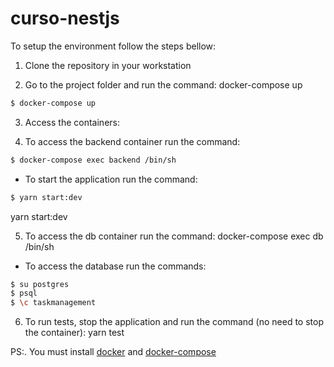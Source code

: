 # curso-nestjs

To setup the environment follow the steps bellow:

1) Clone the repository in your workstation

2) Go to the project folder and run the command: docker-compose up
```sh
$ docker-compose up
```
3) Access the containers:

4) To access the backend container run the command: 
```sh
$ docker-compose exec backend /bin/sh
```

- To start the application run the command: 
```sh
$ yarn start:dev
```
yarn start:dev

5) To access the db container run the command: docker-compose exec db /bin/sh

- To access the database run the commands:

```sh
$ su postgres
$ psql
$ \c taskmanagement
```

6) To run tests, stop the application and run the command (no need to stop the container): yarn test 


PS:. You must install [docker](https://www.digitalocean.com/community/tutorials/como-instalar-e-usar-o-docker-no-ubuntu-18-04-pt)  and [docker-compose](https://docs.docker.com/compose/install/)
